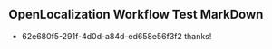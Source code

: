 ## OpenLocalization Workflow Test MarkDown
* 62e680f5-291f-4d0d-a84d-ed658e56f3f2 
thanks!<!--HONumber=Mar16_HO1-->
